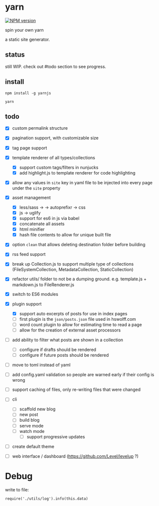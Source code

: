 # yarn

[![NPM version](https://badge.fury.io/js/yarnjs.svg)](http://badge.fury.io/js/yarnjs)

spin your own yarn

a static site generator.

## status

still WIP. check out #todo section to see progress.

## install

`npm install -g yarnjs`

`yarn`

## todo

- [x] custom permalink structure
- [x] pagination support, with customizable size
- [x] tag page support
- [x] template renderer of all types/collections
  - [x] support custom tags/filters in nunjucks
  - [x] add highlight.js to template renderer for code highlighting
- [x] allow any values in `site` key in yaml file to be injected into every page under the `site` property
- [x] asset management
  - [x] less/sass -> -> autoprefixr -> css
  - [x] js -> uglify
  - [x] support for es6 in js via babel
  - [x] concatenate all assets
  - [x] html minifier
  - [x] hash file contents to allow for unique built file  
- [x] option `clean` that allows deleting destination folder before building
- [x] rss feed support
- [x] break up Collection.js to support multiple type of collections (FileSystemCollection, MetadataCollection, StaticCollection)
- [x] refactor utils/ folder to not be a dumping ground. e.g. template.js + markdown.js to FileRenderer.js
- [x] switch to ES6 modules
- [x] plugin support
  - [x] support auto excerpts of posts for use in index pages
  - [ ] first plugin is the `json/posts.json` file used in hswolff.com
  - [ ] word count plugin to allow for estimating time to read a page
  - [ ] allow for the creation of external asset processors
- [ ] add ability to filter what posts are shown in a collection
  - [ ] configure if drafts should be rendered
  - [ ] configure if future posts should be rendered
- [ ] move to toml instead of yaml
- [ ] add config.yaml validation so people are warned early if their config is wrong
- [ ] support caching of files, only re-writing files that were changed
- [ ] cli
  - [ ] scaffold new blog
  - [ ] new post
  - [ ] build blog
  - [ ] serve mode
  - [ ] watch mode
    - [ ] support progressive updates
- [ ] create default theme
- [ ] web interface / dashboard (https://github.com/Level/levelup ?)


# Debug

write to file:
```
require('./utils/log').info(this.data)
```
